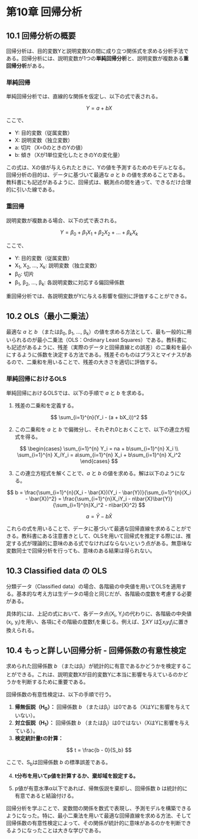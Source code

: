 # 第10章 回帰分析

## 10.1 回帰分析の概要

回帰分析は、目的変数Yと説明変数Xの間に成り立つ関係式を求める分析手法である。回帰分析には、説明変数が1つの**単純回帰分析**と、説明変数が複数ある**重回帰分析**がある。

### 単純回帰

単純回帰分析では、直線的な関係を仮定し、以下の式で表される。

$$
Y = a + bX
$$

ここで、

*   Y: 目的変数（従属変数）
*   X: 説明変数（独立変数）
*   a: 切片（X=0のときのYの値）
*   b: 傾き（Xが1単位変化したときのYの変化量）

この式は、Xの値が与えられたときに、Yの値を予測するためのモデルとなる。回帰分析の目的は、データに基づいて最適な *a* と *b* の値を求めることである。教科書にも記述があるように、回帰式は、観測点の間を通って、できるだけ合理的に引いた線である。

### 重回帰

説明変数が複数ある場合、以下の式で表される。

$$
Y = \beta_0 + \beta_1X_1 + \beta_2X_2 + ... + \beta_kX_k
$$

ここで、

*   Y: 目的変数（従属変数）
*   X<sub>1</sub>, X<sub>2</sub>, ..., X<sub>k</sub>: 説明変数（独立変数）
*   β<sub>0</sub>: 切片
*   β<sub>1</sub>, β<sub>2</sub>, ..., β<sub>k</sub>: 各説明変数に対応する偏回帰係数

重回帰分析では、各説明変数がYに与える影響を個別に評価することができる。

## 10.2 OLS（最小二乗法）

最適な *a* と *b* （またはβ<sub>0</sub>, β<sub>1</sub>, ..., β<sub>k</sub>）の値を求める方法として、最も一般的に用いられるのが最小二乗法（OLS：Ordinary Least Squares）である。教科書にも記述があるように、残差（実際のデータと回帰直線との誤差）の二乗和を最小にするように係数を決定する方法である。残差そのものはプラスとマイナスがあるので、二乗和を用いることで、残差の大きさを適切に評価する。

### 単純回帰におけるOLS

単純回帰におけるOLSでは、以下の手順で *a* と *b* を求める。

1.  残差の二乗和を定義する。

$$
\sum_{i=1}^{n}(Y_i - (a + bX_i))^2
$$

2.  この二乗和を *a* と *b* で偏微分し、それぞれ0とおくことで、以下の連立方程式を得る。

$$
\begin{cases}
\sum_{i=1}^{n} Y_i = na + b\sum_{i=1}^{n} X_i \\
\sum_{i=1}^{n} X_iY_i = a\sum_{i=1}^{n} X_i + b\sum_{i=1}^{n} X_i^2
\end{cases}
$$

3.  この連立方程式を解くことで、*a* と *b* の値を求める。解は以下のようになる。

$$
b = \frac{\sum_{i=1}^{n}(X_i - \bar{X})(Y_i - \bar{Y})}{\sum_{i=1}^{n}(X_i - \bar{X})^2} = \frac{\sum_{i=1}^{n}X_iY_i - n\bar{X}\bar{Y}}{\sum_{i=1}^{n}X_i^2 - n\bar{X}^2}
$$

$$
a = \bar{Y} - b\bar{X}
$$

これらの式を用いることで、データに基づいて最適な回帰直線を求めることができる。教科書にある注意書きとして、OLSを用いて回帰式を推定する際には、推定する式が理論的に意味のある式でなければならないという点がある。無意味な変数同士で回帰分析を行っても、意味のある結果は得られない。

## 10.3 Classified data の OLS

分類データ（Classified data）の場合、各階級の中央値を用いてOLSを適用する。基本的な考え方は生データの場合と同じだが、各階級の度数を考慮する必要がある。

具体的には、上記の式において、各データ点(X<sub>i</sub>, Y<sub>i</sub>)の代わりに、各階級の中央値(x<sub>i</sub>, y<sub>i</sub>)を用い、各項にその階級の度数f<sub>i</sub>を乗じる。例えば、$\sum XY$ は$\sum x_iy_if_i$に置き換えられる。

## 10.4 もっと詳しい回帰分析 - 回帰係数の有意性検定

求められた回帰係数 *b* （またはβ<sub>i</sub>）が統計的に有意であるかどうかを検定することができる。これは、説明変数Xが目的変数Yに本当に影響を与えているのかどうかを判断するために重要である。

回帰係数の有意性検定は、以下の手順で行う。

1.  **帰無仮説（H<sub>0</sub>）：** 回帰係数 *b* （またはβ<sub>i</sub>）は0である（XはYに影響を与えていない）。
2.  **対立仮説（H<sub>1</sub>）：** 回帰係数 *b* （またはβ<sub>i</sub>）は0ではない（XはYに影響を与えている）。
3.  **検定統計量tの計算：**

$$
t = \frac{b - 0}{S_b}
$$

ここで、S<sub>b</sub>は回帰係数 *b* の標準誤差である。

4.  **t分布を用いてp値を計算するか、棄却域を設定する。**

5.  p値が有意水準α以下であれば、帰無仮説を棄却し、回帰係数 *b* は統計的に有意であると結論付ける。

回帰分析を学ぶことで、変数間の関係を数式で表現し、予測モデルを構築できるようになった。特に、最小二乗法を用いて最適な回帰直線を求める方法、そして回帰係数の有意性検定によって、その関係が統計的に意味があるのかを判断できるようになったことは大きな学びである。